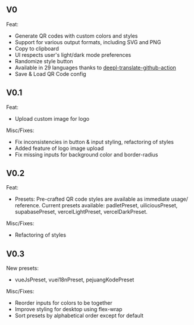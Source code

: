 ## V0

Feat:
- Generate QR codes with custom colors and styles
- Support for various output formats, including SVG and PNG
- Copy to clipboard
- UI respects user's light/dark mode preferences
- Randomize style button
- Available in 29 languages thanks to [deepl-translate-github-action](https://github.com/lyqht/deepl-translate-github-action)
- Save & Load QR Code config

## V0.1

Feat:
- Upload custom image for logo

Misc/Fixes:
- Fix inconsistencies in button & input styling, refactoring of styles
- Added feature of logo image upload
- Fix missing inputs for background color and border-radius

## V0.2

Feat:
- Presets: Pre-crafted QR code styles are available as immediate usage/ reference. Current presets available: padletPreset, uiliciousPreset, supabasePreset, vercelLightPreset, vercelDarkPreset.

Misc/Fixes:
- Refactoring of styles

## V0.3

New presets:
- vueJsPreset, vuei18nPreset, pejuangKodePreset

Misc/Fixes:
- Reorder inputs for colors to be together
- Improve styling for desktop using flex-wrap
- Sort presets by alphabetical order except for default
